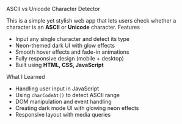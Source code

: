  ASCII vs Unicode Character Detector

This is a simple yet stylish web app that lets users check whether a character is an **ASCII** or **Unicode** character.
Features

* Input any single character and detect its type
* Neon-themed dark UI with glow effects
* Smooth hover effects and fade-in animations
* Fully responsive design (mobile + desktop)
* Built using **HTML, CSS, JavaScript**

What I Learned

* Handling user input in JavaScript
* Using `charCodeAt()` to detect ASCII range
* DOM manipulation and event handling
* Creating dark mode UI with glowing neon effects
* Responsive layout with media queries
